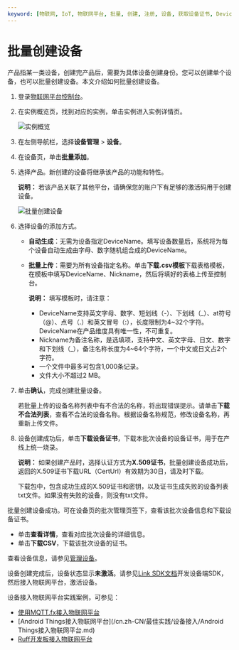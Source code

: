 ```yaml
---
keyword: [物联网, IoT, 物联网平台, 批量, 创建, 注册, 设备, 获取设备证书, DeviceName, DeviceSecret]
---
```


# 批量创建设备

产品指某一类设备，创建完产品后，需要为具体设备创建身份。您可以创建单个设备，也可以批量创建设备。本文介绍如何批量创建设备。

1.  登录[物联网平台控制台](http://iot.console.aliyun.com/)。

2.  在实例概览页，找到对应的实例，单击实例进入实例详情页。

    ![实例概览](https://static-aliyun-doc.oss-cn-hangzhou.aliyuncs.com/assets/img/zh-CN/9275903061/p174584.png)

3.  在左侧导航栏，选择**设备管理** \> **设备**。

4.  在设备页，单击**批量添加**。

5.  选择产品。新创建的设备将继承该产品的功能和特性。

    **说明：** 若该产品关联了其他平台，请确保您的账户下有足够的激活码用于创建设备。

    ![批量创建设备](https://static-aliyun-doc.oss-cn-hangzhou.aliyuncs.com/assets/img/zh-CN/7445559951/p134552.png)

6.  选择设备的添加方式。

    -   **自动生成**：无需为设备指定DeviceName。填写设备数量后，系统将为每个设备自动生成由字母、数字随机组合成的DeviceName。
    -   **批量上传**：需要为所有设备指定名称。单击**下载.csv模板**下载表格模板，在模板中填写DeviceName、Nickname，然后将填好的表格上传至控制台。

        **说明：** 填写模板时，请注意：

        -   DeviceName支持英文字母、数字、短划线（-）、下划线（\_）、at符号（@）、点号（.）和英文冒号（:），长度限制为4~32个字符。DeviceName在产品维度具有唯一性，不可重复。
        -   Nickname为备注名称，是选填项，支持中文、英文字母、日文、数字和下划线（\_），备注名称长度为4~64个字符，一个中文或日文占2个字符。
        -   一个文件中最多可包含1,000条记录。
        -   文件大小不超过2 MB。
7.  单击**确认**，完成创建批量设备。

    若批量上传的设备名称列表中有不合法的名称，将出现错误提示。请单击**下载不合法列表**，查看不合法的设备名称。根据设备名称规范，修改设备名称，再重新上传文件。

8.  设备创建成功后，单击**下载设备证书**，下载本批次设备的设备证书，用于在产线上统一烧录。

    **说明：** 如果创建产品时，选择认证方式为**X.509证书**，批量创建设备成功后，返回的X.509证书下载URL（CertUrl）有效期为30日，请及时下载。

    下载包中，包含成功生成的X.509证书和密钥，以及证书生成失败的设备列表txt文件。如果没有失败的设备，则没有txt文件。


批量创建设备成功。可在设备页的批次管理页签下，查看该批次设备信息和下载设备证书。

-   单击**查看详情**，查看对应批次设备的详细信息。
-   单击**下载CSV**，下载该批次设备的证书。

查看设备信息，请参见[管理设备](/cn.zh-CN/设备接入/创建设备/管理设备.md)。

设备创建完成后，设备状态显示**未激活**。请参见[Link SDK文档](https://help.aliyun.com/document_detail/96623.html)开发设备端SDK，然后接入物联网平台，激活设备。

设备接入物联网平台实践案例，可参见：

-   [使用MQTT.fx接入物联网平台](/cn.zh-CN/最佳实践/设备接入/使用MQTT.fx接入物联网平台.md)
-   [Android Things接入物联网平台](/cn.zh-CN/最佳实践/设备接入/Android Things接入物联网平台.md)
-   [Ruff开发板接入物联网平台](/cn.zh-CN/最佳实践/设备接入/Ruff开发板接入物联网平台.md)

